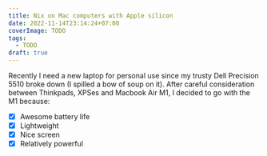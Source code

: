 ```yaml
---
title: Nix on Mac computers with Apple silicon
date: 2022-11-14T23:14:24+07:00
coverImage: TODO
tags:
  - TODO
draft: true
---
```


Recently I need a new laptop for personal use since my trusty Dell Precision 5510 broke down (I spilled a bow of soup on it).
After careful consideration between Thinkpads, XPSes and Macbook Air M1, I decided to go with the M1 because:

- [x] Awesome battery life
- [x] Lightweight
- [x] Nice screen
- [x] Relatively powerful
